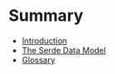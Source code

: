 # Summary

- [Introduction](./intro.md)
- [The Serde Data Model](./serde-data-model.md)
- [Glossary](./glossary.md)
